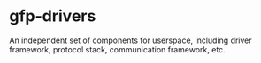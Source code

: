 # gfp-drivers
An independent set of components for userspace, including driver framework, protocol stack, communication framework, etc.
